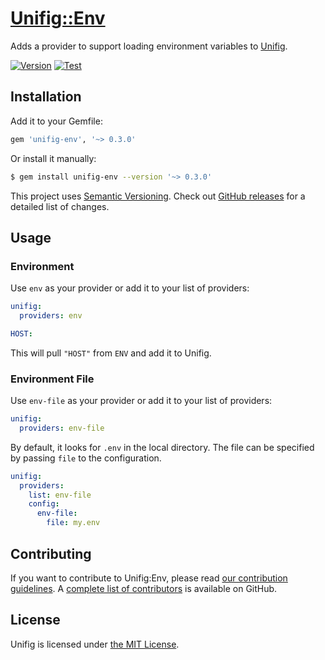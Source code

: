# [Unifig::Env][]

Adds a provider to support loading environment variables to [Unifig][].

[![Version](https://img.shields.io/gem/v/unifig-env.svg?style=flat-square)](https://rubygems.org/gems/unifig-env)
[![Test](https://img.shields.io/github/workflow/status/AaronLasseigne/unifig-env/Test?label=Test&style=flat-square)](https://github.com/AaronLasseigne/unifig-env/actions?query=workflow%3ATest)

## Installation

Add it to your Gemfile:

``` rb
gem 'unifig-env', '~> 0.3.0'
```

Or install it manually:

``` sh
$ gem install unifig-env --version '~> 0.3.0'
```

This project uses [Semantic Versioning][].
Check out [GitHub releases][] for a detailed list of changes.

## Usage

### Environment

Use `env` as your provider or add it to your list of providers:

``` yml
unifig:
  providers: env

HOST:
```

This will pull `"HOST"` from `ENV` and add it to Unifig.

### Environment File

Use `env-file` as your provider or add it to your list of providers:

``` yml
unifig:
  providers: env-file
```

By default, it looks for `.env` in the local directory.
The file can be specified by passing `file` to the configuration.

``` yml
unifig:
  providers:
    list: env-file
    config:
      env-file:
        file: my.env
```

## Contributing

If you want to contribute to Unifig:Env, please read [our contribution guidelines][].
A [complete list of contributors][] is available on GitHub.

## License

Unifig is licensed under [the MIT License][].

[Unifig::Env]: https://github.com/AaronLasseigne/unifig-env
[Unifig]: https://github.com/AaronLasseigne/unifig
[Semantic Versioning]: http://semver.org/spec/v2.0.0.html
[GitHub releases]: https://github.com/AaronLasseigne/unifig-env/releases
[our contribution guidelines]: CONTRIBUTING.md
[complete list of contributors]: https://github.com/AaronLasseigne/unifig-env/graphs/contributors
[the MIT License]: LICENSE.txt
